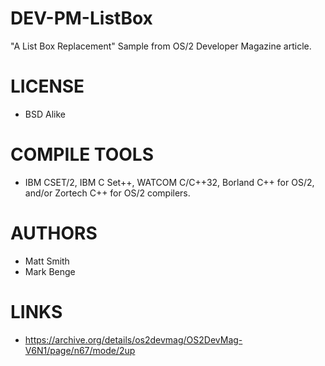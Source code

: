 # DEV-PM-ListBox
"A List Box Replacement"  Sample from OS/2 Developer Magazine article. 

LICENSE
===============
* BSD Alike

COMPILE TOOLS
===============
* IBM CSET/2, IBM C Set++, WATCOM C/C++32, Borland C++ for OS/2, and/or Zortech C++ for OS/2 compilers. 
 
AUTHORS
===============
*  Matt Smith
*  Mark Benge    

LINKS
===============
* https://archive.org/details/os2devmag/OS2DevMag-V6N1/page/n67/mode/2up
